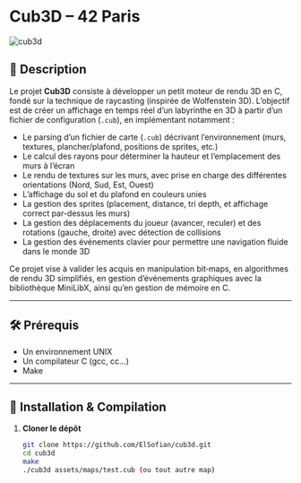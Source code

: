 # Cub3D – 42 Paris

![cub3d](https://img.shields.io/badge/42Paris-Cub3D-blue)

## 📖 Description

Le projet **Cub3D** consiste à développer un petit moteur de rendu 3D en C, fondé sur la technique de raycasting (inspirée de Wolfenstein 3D). L’objectif est de créer un affichage en temps réel d’un labyrinthe en 3D à partir d’un fichier de configuration (`.cub`), en implémentant notamment :

- Le parsing d’un fichier de carte (`.cub`) décrivant l’environnement (murs, textures, plancher/plafond, positions de sprites, etc.)
- Le calcul des rayons pour déterminer la hauteur et l’emplacement des murs à l’écran
- Le rendu de textures sur les murs, avec prise en charge des différentes orientations (Nord, Sud, Est, Ouest)
- L’affichage du sol et du plafond en couleurs unies
- La gestion des sprites (placement, distance, tri depth, et affichage correct par-dessus les murs)
- La gestion des déplacements du joueur (avancer, reculer) et des rotations (gauche, droite) avec détection de collisions
- La gestion des événements clavier pour permettre une navigation fluide dans le monde 3D

Ce projet vise à valider les acquis en manipulation bit‐maps, en algorithmes de rendu 3D simplifiés, en gestion d’événements graphiques avec la bibliothèque MiniLibX, ainsi qu’en gestion de mémoire en C.

---

## 🛠️ Prérequis

- Un environnement UNIX
- Un compilateur C (gcc, cc...)
- Make

---

## 🚀 Installation & Compilation

1. **Cloner le dépôt**  
   ```bash
   git clone https://github.com/ElSofian/cub3d.git
   cd cub3d
   make
   ./cub3d assets/maps/test.cub (ou tout autre map)
